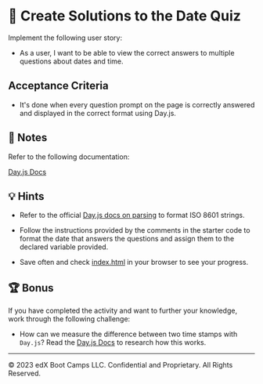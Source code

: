# 📖 Create Solutions to the Date Quiz

Implement the following user story:

* As a user, I want to be able to view the correct answers to multiple questions about dates and time.

## Acceptance Criteria

* It's done when every question prompt on the page is correctly answered and displayed in the correct format using Day.js.

## 📝 Notes

Refer to the following documentation:

[Day.js Docs](https://day.js.org/docs/en/display/format)


## 💡 Hints

* Refer to the official [Day.js docs on parsing](https://day.js.org/docs/en/display/as-iso-string) to format ISO 8601 strings.

* Follow the instructions provided by the comments in the starter code to format the date that answers the questions and assign them to the declared variable provided.

* Save often and check [index.html](starter/index.html) in your browser to see your progress.

## 🏆 Bonus

If you have completed the activity and want to further your knowledge, work through the following challenge:

* How can we measure the difference between two time stamps with `Day.js`? Read the [Day.js Docs](https://day.js.org/en/) to research how this works.

---

© 2023 edX Boot Camps LLC. Confidential and Proprietary. All Rights Reserved.